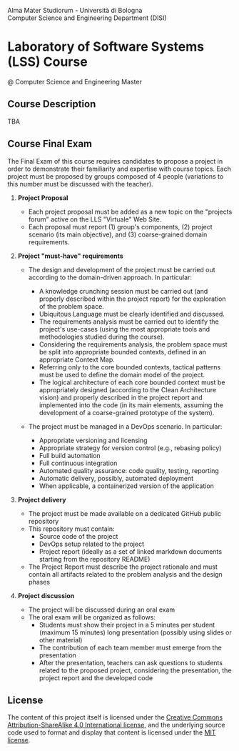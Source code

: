 Alma Mater Studiorum - Università di Bologna  
Computer Science and Engineering Department (DISI)

# Laboratory of Software Systems (LSS) Course
@ Computer Science and Engineering Master

## Course Description

TBA

## Course Final Exam

The Final Exam of this course requires candidates to propose a project in order to demonstrate their familiarity and expertise with course topics. Each project must be proposed by groups composed of 4 people (variations to this number must be discussed with the teacher).

1. **Project Proposal**
    * Each project proposal must be added as a new topic on the "projects forum" active on the LLS "Virtuale" Web Site.
    * Each proposal must report (1) group's components, (2) project scenario (its main objective), and (3) coarse-grained domain requirements.

2. **Project "must-have" requirements**
    * The design and development of the project must be carried out according to the domain-driven approach. In particular:
        * A knowledge crunching session must be carried out (and properly described within the project report) for the exploration of the problem space.
        * Ubiquitous Language must be clearly identified and discussed.
        * The requirements analysis must be carried out to identify the project's use-cases (using the most appropriate tools and methodologies studied during the course).
        * Considering the requirements analysis, the problem space must be split into appropriate bounded contexts, defined in an appropriate Context Map.
        * Referring only to the core bounded contexts, tactical patterns must be used to define the domain model of the project.
        * The logical architecture of each core bounded context must be appropriately designed (according to the Clean Architecture vision) and properly described in the project report and implemented into the code (in its main elements, assuming the development of a coarse-grained prototype of the system).

    * The project must be managed in a DevOps scenario. In particular:
        * Appropriate versioning and licensing
        * Appropriate strategy for version control (e.g., rebasing policy)
        * Full build automation
        * Full continuous integration
        * Automated quality assurance: code quality, testing, reporting
        * Automatic delivery, possibly, automated deployment
        * When applicable, a containerized version of the application

3. **Project delivery**
    * The project must be made available on a dedicated GitHub public repository
    * This repository must contain:
        * Source code of the project
        * DevOps setup related to the project
        * Project report (ideally as a set of linked markdown documents starting from the repository README)
    * The Project Report must describe the project rationale and must contain all artifacts related to the problem analysis and the design phases

4. **Project discussion**
    * The project will be discussed during an oral exam
    * The oral exam will be organized as follows:
        * Students must show their project in a 5 minutes per student (maximum 15 minutes) long presentation (possibly using slides or other material)
        * The contribution of each team member must emerge from the presentation
        * After the presentation, teachers can ask questions to students related to the proposed project, considering the presentation, the project report and the developed code

## License

The content of this project itself is licensed under the [Creative Commons Attribution-ShareAlike 4.0 International license](slides/LICENSE), and the underlying source code used to format and display that content is licensed under the [MIT license](code/LICENSE).

